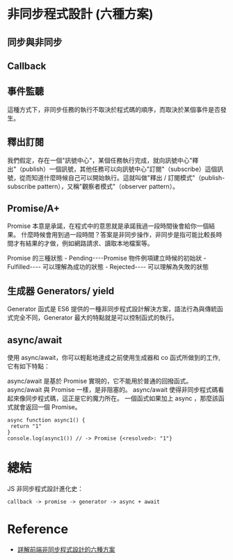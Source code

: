 # 非同步程式設計 (六種方案)

## 同步與非同步


## Callback


## 事件監聽
這種方式下，非同步任務的執行不取決於程式碼的順序，而取決於某個事件是否發生。


## 釋出訂閱
我們假定，存在一個"訊號中心"，某個任務執行完成，就向訊號中心"釋出"（publish）一個訊號，其他任務可以向訊號中心"訂閱"（subscribe）這個訊號，從而知道什麼時候自己可以開始執行。這就叫做"釋出 / 訂閱模式"（publish-subscribe pattern），又稱"觀察者模式"（observer pattern）。


## Promise/A+
Promise 本意是承諾，在程式中的意思就是承諾我過一段時間後會給你一個結果。 什麼時候會用到過一段時間？答案是非同步操作，非同步是指可能比較長時間才有結果的才做，例如網路請求、讀取本地檔案等。

Promise 的三種狀態
    - Pending----Promise 物件例項建立時候的初始狀
    - Fulfilled---- 可以理解為成功的狀態
    - Rejected---- 可以理解為失敗的狀態

## 生成器 Generators/ yield
Generator 函式是 ES6 提供的一種非同步程式設計解決方案，語法行為與傳統函式完全不同，Generator 最大的特點就是可以控制函式的執行。


## async/await
使用 async/await，你可以輕鬆地達成之前使用生成器和 co 函式所做到的工作, 它有如下特點：

async/await 是基於 Promise 實現的，它不能用於普通的回撥函式。
async/await 與 Promise 一樣，是非阻塞的。
async/await 使得非同步程式碼看起來像同步程式碼，這正是它的魔力所在。
一個函式如果加上 async ，那麼該函式就會返回一個 Promise。
```
async function async1() {
 return "1"
}
console.log(async1()) // -> Promise {<resolved>: "1"}
```


# 總結
JS 非同步程式設計進化史：
```
callback -> promise -> generator -> async + await
```


# Reference
- [詳解前端非同步程式設計的六種方案](https://www.gushiciku.cn/pl/ggZi/zh-tw)